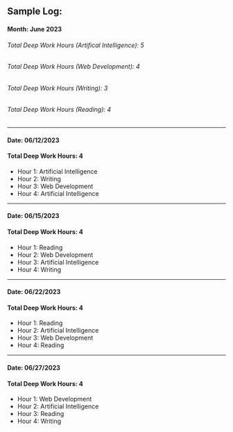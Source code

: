 ## Sample Log:
#### Month: June 2023
###### Total Deep Work Hours (Artifical Intelligence): 5
###### Total Deep Work Hours (Web Development): 4
###### Total Deep Work Hours (Writing): 3
###### Total Deep Work Hours (Reading): 4
---
#### Date: 06/12/2023
#### Total Deep Work Hours: 4
- Hour 1: Artificial Intelligence
- Hour 2: Writing
- Hour 3: Web Development
- Hour 4: Artificial Intelligence
---
#### Date: 06/15/2023
#### Total Deep Work Hours: 4
- Hour 1: Reading
- Hour 2: Web Development
- Hour 3: Artificial Intelligence
- Hour 4: Writing
---
#### Date: 06/22/2023
#### Total Deep Work Hours: 4
- Hour 1: Reading
- Hour 2: Artificial Intelligence
- Hour 3: Web Development
- Hour 4: Reading
---
#### Date: 06/27/2023
#### Total Deep Work Hours: 4
- Hour 1: Web Development
- Hour 2: Artificial Intelligence
- Hour 3: Reading
- Hour 4: Writing